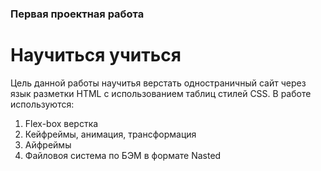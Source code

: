 ### Первая проектная работа 
# Научиться учиться 
Цель данной работы научитья верстать одностраничный сайт через язык разметки HTML с использованием таблиц стилей CSS. 
В работе используются: 
1. Flex-box верстка 
2. Кейфреймы, анимация, трансформация 
3. Айфреймы 
4. Файловоя система по БЭМ в формате Nasted 